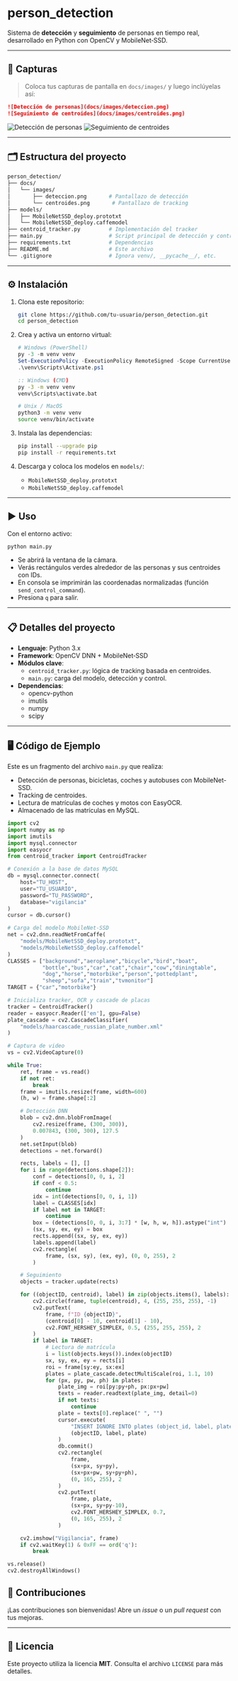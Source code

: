# person_detection

Sistema de **detección** y **seguimiento** de personas en tiempo real, desarrollado en Python con OpenCV y MobileNet‑SSD.

---

## 📸 Capturas

> Coloca tus capturas de pantalla en `docs/images/` y luego inclúyelas así:

```markdown
![Detección de personas](docs/images/deteccion.png)
![Seguimiento de centroides](docs/images/centroides.png)
```

![Detección de personas](docs/images/deteccion.png)
![Seguimiento de centroides](docs/images/centroides.png)

---

## 🗂 Estructura del proyecto

```bash
person_detection/
├── docs/
│   └── images/
│       ├── deteccion.png       # Pantallazo de detección
│       └── centroides.png       # Pantallazo de tracking
├── models/
│   ├── MobileNetSSD_deploy.prototxt
│   └── MobileNetSSD_deploy.caffemodel
├── centroid_tracker.py         # Implementación del tracker
├── main.py                     # Script principal de detección y control
├── requirements.txt            # Dependencias
├── README.md                   # Este archivo
└── .gitignore                  # Ignora venv/, __pycache__/, etc.
```

---

## ⚙️ Instalación

1. Clona este repositorio:
   ```bash
   git clone https://github.com/tu-usuario/person_detection.git
   cd person_detection
   ```

2. Crea y activa un entorno virtual:
   ```powershell
   # Windows (PowerShell)
   py -3 -m venv venv
   Set-ExecutionPolicy -ExecutionPolicy RemoteSigned -Scope CurrentUser
   .\venv\Scripts\Activate.ps1
   ```
   ```bat
   :: Windows (CMD)
   py -3 -m venv venv
   venv\Scripts\activate.bat
   ```
   ```bash
   # Unix / MacOS
   python3 -m venv venv
   source venv/bin/activate
   ```

3. Instala las dependencias:
   ```bash
   pip install --upgrade pip
   pip install -r requirements.txt
   ```

4. Descarga y coloca los modelos en `models/`:
   - `MobileNetSSD_deploy.prototxt`
   - `MobileNetSSD_deploy.caffemodel`

---

## ▶️ Uso

Con el entorno activo:
```bash
python main.py
```
- Se abrirá la ventana de la cámara.
- Verás rectángulos verdes alrededor de las personas y sus centroides con IDs.
- En consola se imprimirán las coordenadas normalizadas (función `send_control_command`).
- Presiona `q` para salir.

---

## 📋 Detalles del proyecto

- **Lenguaje**: Python 3.x
- **Framework**: OpenCV DNN + MobileNet‑SSD
- **Módulos clave**:
  - `centroid_tracker.py`: lógica de tracking basada en centroides.
  - `main.py`: carga del modelo, detección y control.
- **Dependencias**:
  - opencv-python
  - imutils
  - numpy
  - scipy

---

## 🖥️ Código de Ejemplo

Este es un fragmento del archivo `main.py` que realiza:

- Detección de personas, bicicletas, coches y autobuses con MobileNet-SSD.
- Tracking de centroides.
- Lectura de matrículas de coches y motos con EasyOCR.
- Almacenado de las matrículas en MySQL.

```python
import cv2
import numpy as np
import imutils
import mysql.connector
import easyocr
from centroid_tracker import CentroidTracker

# Conexión a la base de datos MySQL
db = mysql.connector.connect(
    host="TU_HOST",
    user="TU_USUARIO",
    password="TU_PASSWORD",
    database="vigilancia"
)
cursor = db.cursor()

# Carga del modelo MobileNet-SSD
net = cv2.dnn.readNetFromCaffe(
    "models/MobileNetSSD_deploy.prototxt",
    "models/MobileNetSSD_deploy.caffemodel"
)
CLASSES = ["background","aeroplane","bicycle","bird","boat",
           "bottle","bus","car","cat","chair","cow","diningtable",
           "dog","horse","motorbike","person","pottedplant",
           "sheep","sofa","train","tvmonitor"]
TARGET = {"car","motorbike"}

# Inicializa tracker, OCR y cascade de placas
tracker = CentroidTracker()
reader = easyocr.Reader(['en'], gpu=False)
plate_cascade = cv2.CascadeClassifier(
    "models/haarcascade_russian_plate_number.xml"
)

# Captura de video
vs = cv2.VideoCapture(0)

while True:
    ret, frame = vs.read()
    if not ret:
        break
    frame = imutils.resize(frame, width=600)
    (h, w) = frame.shape[:2]

    # Detección DNN
    blob = cv2.dnn.blobFromImage(
        cv2.resize(frame, (300, 300)),
        0.007843, (300, 300), 127.5
    )
    net.setInput(blob)
    detections = net.forward()

    rects, labels = [], []
    for i in range(detections.shape[2]):
        conf = detections[0, 0, i, 2]
        if conf < 0.5:
            continue
        idx = int(detections[0, 0, i, 1])
        label = CLASSES[idx]
        if label not in TARGET:
            continue
        box = (detections[0, 0, i, 3:7] * [w, h, w, h]).astype("int")
        (sx, sy, ex, ey) = box
        rects.append((sx, sy, ex, ey))
        labels.append(label)
        cv2.rectangle(
            frame, (sx, sy), (ex, ey), (0, 0, 255), 2
        )

    # Seguimiento
    objects = tracker.update(rects)

    for ((objectID, centroid), label) in zip(objects.items(), labels):
        cv2.circle(frame, tuple(centroid), 4, (255, 255, 255), -1)
        cv2.putText(
            frame, f"ID {objectID}",
            (centroid[0] - 10, centroid[1] - 10),
            cv2.FONT_HERSHEY_SIMPLEX, 0.5, (255, 255, 255), 2
        )
        if label in TARGET:
            # Lectura de matrícula
            i = list(objects.keys()).index(objectID)
            sx, sy, ex, ey = rects[i]
            roi = frame[sy:ey, sx:ex]
            plates = plate_cascade.detectMultiScale(roi, 1.1, 10)
            for (px, py, pw, ph) in plates:
                plate_img = roi[py:py+ph, px:px+pw]
                texts = reader.readtext(plate_img, detail=0)
                if not texts:
                    continue
                plate = texts[0].replace(" ", "")
                cursor.execute(
                    "INSERT IGNORE INTO plates (object_id, label, plate) VALUES (%s,%s,%s)",
                    (objectID, label, plate)
                )
                db.commit()
                cv2.rectangle(
                    frame,
                    (sx+px, sy+py),
                    (sx+px+pw, sy+py+ph),
                    (0, 165, 255), 2
                )
                cv2.putText(
                    frame, plate,
                    (sx+px, sy+py-10),
                    cv2.FONT_HERSHEY_SIMPLEX, 0.7,
                    (0, 165, 255), 2
                )

    cv2.imshow("Vigilancia", frame)
    if cv2.waitKey(1) & 0xFF == ord('q'):
        break

vs.release()
cv2.destroyAllWindows()
```

## 🤝 Contribuciones

¡Las contribuciones son bienvenidas! Abre un _issue_ o un _pull request_ con tus mejoras.

---

## 📝 Licencia

Este proyecto utiliza la licencia **MIT**. Consulta el archivo `LICENSE` para más detalles.

